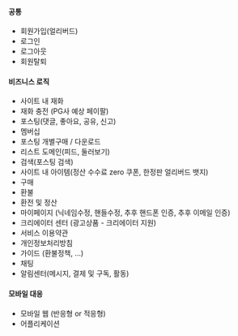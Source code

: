 #### 공통

- 회원가입(얼리버드)
- 로그인
- 로그아웃
- 회원탈퇴

#### 비즈니스 로직

- 사이트 내 재화
- 재화 충전 (PG사 예상 페이팔)
- 포스팅(댓글, 좋아요, 공유, 신고)
- 멤버십
- 포스팅 개별구매 / 다운로드
- 리스트 도메인(피드, 둘러보기)
- 검색(포스팅 검색)
- 사이트 내 아이템(정산 수수료 zero 쿠폰, 한정판 얼리버드 뱃지)
- 구매
- 환불
- 환전 및 정산
- 마이페이지 (닉네임수정, 핸들수정, 추후 핸드폰 인증, 추후 이메일 인증)
- 크리에이터 센터 (광고상품 - 크리에이터 지원)
- 서비스 이용약관
- 개인정보처리방침
- 가이드 (환불정책, ...)
- 채팅
- 알림센터(메시지, 결제 및 구독, 활동)

#### 모바일 대응

- 모바일 웹 (반응형 or 적응형)
- 어플리케이션
